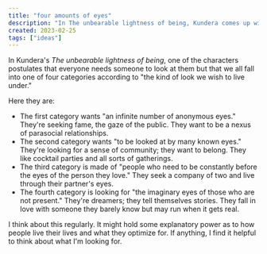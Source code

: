 ```yaml
---
title: "four amounts of eyes"
description: "In The unbearable lightness of being, Kundera comes up with a classification of people according to the size of the audience they seek. It's a neat idea."
created: 2023-02-25
tags: ["ideas"]
---
```


In Kundera's *The unbearable lightness of being*, one of the characters postulates that everyone needs someone to look at them but that we all fall into one of four categories according to "the kind of look we wish to live under." 

Here they are:  

- The first category wants "an infinite number of anonymous eyes." They're seeking fame, the gaze of the public. They want to be a nexus of parasocial relationships. 
- The second category wants "to be looked at by many known eyes." They're looking for a sense of community; they want to belong. They like cocktail parties and all sorts of gatherings. 
- The third category is made of "people who need to be constantly before the eyes of the person they love." They seek a company of two and live through their partner's eyes. 
- The fourth category is looking for "the imaginary eyes of those who are not present." They're dreamers; they tell themselves stories. They fall in love with someone they barely know but may run when it gets real. 

I think about this regularly. It might hold some explanatory power as to how people live their lives and what they optimize for. If anything, I find it helpful to think about what I'm looking for.  
